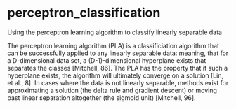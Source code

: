 # perceptron_classification
Using the perceptron learning algorithm to classify linearly separable data

The perceptron learning algorithm (PLA) is a classificiation algorithm that can be successfully applied to any linearly separable data: meaning, that for a D-dimensional data set, a (D-1)-dimensional hyperplane exists that separates the classes [Mitchell, 86]. The PLA has the property that if such a hyperplane exists, the algorithm will ultimately converge on a solution [Lin, et al., 8]. In cases where the data is not linearly separable, methods exist for approximating a solution (the delta rule and gradient descent) or moving past linear separation altogether (the sigmoid unit) [Mitchell, 96]. 
